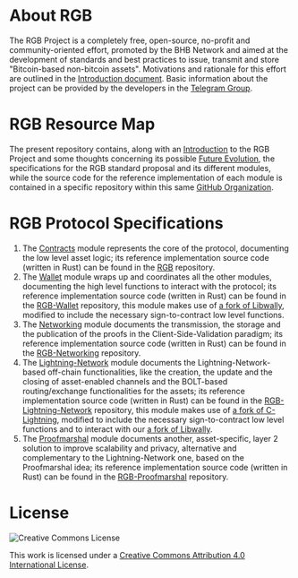 # About RGB
The RGB Project is a completely free, open-source, no-profit and community-oriented effort, promoted by the BHB Network and aimed at the development of standards and best practices to issue, transmit and store "Bitcoin-based non-bitcoin assets".
Motivations and rationale for this effort are outlined in the [Introduction document](00-introduction.md).
Basic information about the project can be provided by the developers in the [Telegram Group](https://t.me/joinchat/AgBz-Q-r2xoeQeZLsWqFUA).

# RGB Resource Map
The present repository contains, along with an [Introduction](00-introduction.md) to the RGB Project and some thoughts concerning its possible [Future Evolution](06-future-evolution.md), the specifications for the RGB standard proposal and its different modules, while the source code for the reference implementation of each module is contained in a specific repository within this same [GitHub Organization](https://github.com/rgb-org).

# RGB Protocol Specifications
1. The [Contracts](01-contracts.md) module represents the core of the protocol, documenting the low level asset logic; its reference implementation source code (written in Rust) can be found in the [RGB](https://github.com/rgb-org/rgb) repository.
2. The [Wallet](02-wallet.md) module wraps up and coordinates all the other modules, documenting the high level functions to interact with the protocol; its reference implementation source code (written in Rust) can be found in the [RGB-Wallet](https://github.com/rgb-org/rgb-wallet) repository, this module makes use of [a fork of Libwally](https://github.com/rgb-org/libwally-core), modified to include the necessary sign-to-contract low level functions.
3. The [Networking](03-networking.md) module documents the transmission, the storage and the publication of the proofs in the Client-Side-Validation paradigm; its reference implementation source code (written in Rust) can be found in the [RGB-Networking](https://github.com/rgb-org/rgb-networking) repository.
4. The [Lightning-Network](03-lightning-network.md) module documents the Lightning-Network-based off-chain functionalities, like the creation, the update and the closing of asset-enabled channels and the BOLT-based routing/exchange functionalities for the assets; its reference implementation source code (written in Rust) can be found in the [RGB-Lightning-Network](https://github.com/rgb-org/rgb-lightning) repository, this module makes use of [a fork of C-Lightning](https://github.com/rgb-org/lightning), modified to include the necessary sign-to-contract low level functions and to interact with our [a fork of Libwally](https://github.com/rgb-org/libwally-core).
5. The [Proofmarshal](05-proofmarshal.md) module documents another, asset-specific, layer 2 solution to improve scalability and privacy, alternative and complementary to the Lightning-Network one, based on the Proofmarshal idea; its reference implementation source code (written in Rust) can be found in the [RGB-Proofmarshal](https://github.com/rgb-org/rgb-proofmarshal) repository.

# License

![Creative Commons License](https://i.creativecommons.org/l/by/4.0/88x31.png "License CC-BY")

This work is licensed under a [Creative Commons Attribution 4.0 International License](http://creativecommons.org/licenses/by/4.0/).
